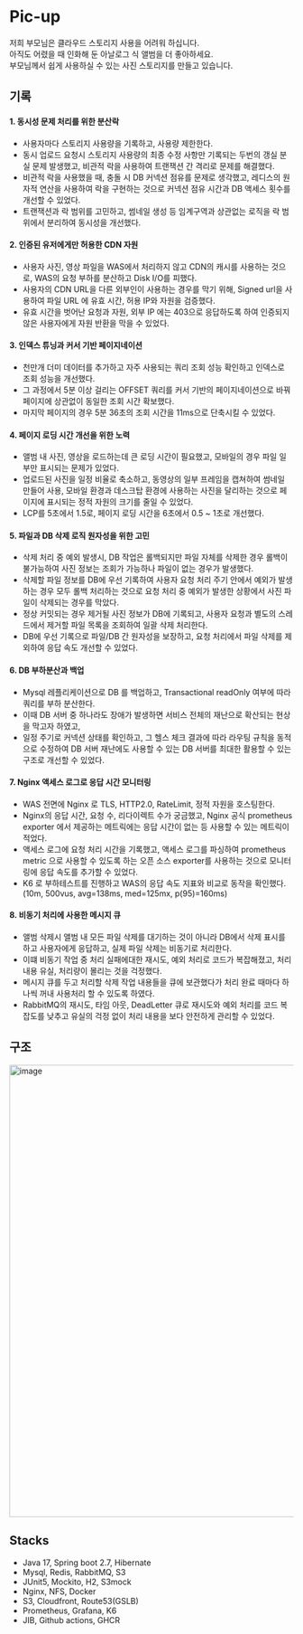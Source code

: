 # Pic-up
저희 부모님은 클라우드 스토리지 사용을 어려워 하십니다.    
아직도 어렸을 때 인화해 둔 아날로그 식 앨범을 더 좋아하세요.        
부모님께서 쉽게 사용하실 수 있는 사진 스토리지를 만들고 있습니다.     

## 기록

#### 1. 동시성 문제 처리를 위한 분산락
- 사용자마다 스토리지 사용량을 기록하고, 사용량 제한한다.
- 동시 업로드 요청시 스토리지 사용량의 최종 수정 사항만 기록되는 두번의 갱실 분실 문제 발생했고, 비관적 락을 사용하여 트랜잭션 간 격리로 문제를 해결했다.
- 비관적 락을 사용했을 때, 충돌 시 DB 커넥션 점유를 문제로 생각했고, 레디스의 원자적 연산을 사용하여 락을 구현하는 것으로 커넥션 점유 시간과 DB 액세스 횟수를 개선할 수 있었다.
- 트랜잭션과 락 범위를 고민하고, 썸네일 생성 등 임계구역과 상관없는 로직을 락 범위에서 분리하여 동시성을 개선했다.

#### 2. 인증된 유저에게만 허용한 CDN 자원 
- 사용자 사진, 영상 파일을 WAS에서 처리하지 않고 CDN의 캐시를 사용하는 것으로, WAS의 요청 부하를 분산하고 Disk I/O를 피했다.
- 사용자의 CDN URL을 다른 외부인이 사용하는 경우를 막기 위해, Signed url을 사용하여 파일 URL 에 유효 시간, 허용 IP와 자원을 검증했다.
- 유효 시간을 벗어난 요청과 자원, 외부 IP 에는 403으로 응답하도록 하여 인증되지 않은 사용자에게 자원 반환을 막을 수 있었다.

#### 3. 인덱스 튜닝과 커서 기반 페이지네이션
- 천만개 더미 데이터를 추가하고 자주 사용되는 쿼리 조회 성능 확인하고 인덱스로 조회 성능을 개선했다.
- 그 과정에서 5분 이상 걸리는 OFFSET 쿼리를 커서 기반의 페이지네이션으로 바꿔 페이지에 상관없이 동일한 조회 시간 확보했다.
- 마지막 페이지의 경우 5분 36초의 조회 시간을 11ms으로 단축시킬 수 있었다.
  
#### 4. 페이지 로딩 시간 개선을 위한 노력
- 앨범 내 사진, 영상을 로드하는데 큰 로딩 시간이 필요했고, 모바일의 경우 파일 일부만 표시되는 문제가 있었다.
- 업로드된 사진을 일정 비율로 축소하고, 동영상의 일부 프레임을 캡쳐하여 썸네일 만들어 사용, 모바일 환경과 데스크탑 환경에 사용하는 사진을 달리하는 것으로 페이지에 표시되는 정적 자원의 크기를 줄일 수 있었다.
- LCP를 5초에서 1.5로, 페이지 로딩 시간을 6초에서 0.5 ~ 1초로 개선했다.

#### 5. 파일과 DB 삭제 로직 원자성을 위한 고민
- 삭제 처리 중 예외 발생시, DB 작업은 롤백되지만 파일 자체를 삭제한 경우 롤백이 불가능하여 사진 정보는 조회가 가능하나 파일이 없는 경우가 발생했다.
- 삭제할 파일 정보를 DB에 우선 기록하여 사용자 요청 처리 주기 안에서 예외가 발생하는 경우 모두 롤백 처리하는 것으로 요청 처리 중 예외가 발생한 상황에서 사진 파일이 삭제되는 경우를 막았다.
- 정상 커밋되는 경우 제거될 사진 정보가 DB에 기록되고, 사용자 요청과 별도의 스레드에서 제거할 파일 목록을 조회하여 일괄 삭제 처리한다.
- DB에 우선 기록으로 파일/DB 간 원자성을 보장하고, 요청 처리에서 파일 삭제를 제외하여 응답 속도 개선할 수 있었다.

#### 6. DB 부하분산과 백업 
- Mysql 레플리케이션으로 DB 를 백업하고, Transactional readOnly 여부에 따라 쿼리를 부하 분산한다.
- 이때 DB 서버 중 하나라도 장애가 발생하면 서비스 전체의 재난으로 확산되는 현상을 막고자 하였고,   
- 일정 주기로 커넥션 상태를 확인하고, 그 헬스 체크 결과에 따라 라우팅 규칙을 동적으로 수정하여 DB 서버 재난에도 사용할 수 있는 DB 서버를 최대한 활용할 수 있는 구조로 개선할 수 있었다.

#### 7. Nginx 액세스 로그로 응답 시간 모니터링
- WAS 전면에 Nginx 로 TLS, HTTP2.0, RateLimit, 정적 자원을 호스팅한다.
- Nginx의 응답 시간, 요청 수, 리다이렉트 수가 궁금했고, Nginx 공식 prometheus exporter 에서 제공하는 메트릭에는 응답 시간이 없는 등 사용할 수 있는 메트릭이 적었다.
- 액세스 로그에 요청 처리 시간을 기록했고, 액세스 로그를 파싱하여 prometheus metric 으로 사용할 수 있도록 하는 오픈 소스 exporter를 사용하는 것으로 모니터링에 응답 속도를 추가할 수 있었다.
- K6 로 부하테스트를 진행하고 WAS의 응답 속도 지표와 비교로 동작을 확인했다. (10m, 500vus, avg=138ms, med=125mx, p(95)=160ms)

#### 8. 비동기 처리에 사용한 메시지 큐
- 앨범 삭제시 앨범 내 모든 파일 삭제를 대기하는 것이 아니라 DB에서 삭제 표시를 하고 사용자에게 응답하고, 실제 파일 삭제는 비동기로 처리한다.
- 이떄 비동기 작업 중 처리 실패에대한 재시도, 예외 처리로 코드가 복잡해졌고, 처리 내용 유실, 처리량이 몰리는 것을 걱정했다.
- 메시지 큐를 두고 처리할 삭제 작업 내용들을 큐에 보관했다가 처리 완료 때마다 하나씩 꺼내 사용처리 할 수 있도록 하였다.
- RabbitMQ의 재시도, 타임 아웃, DeadLetter 큐로 재시도와 예외 처리를 코드 복잡도를 낮추고 유실의 걱정 없이 처리 내용을 보다 안전하게 관리할 수 있었다.

## 구조 
<img width="800" alt="image" src="https://github.com/ecsimsw/pic-up/assets/46060746/76c19d9b-8a6b-4e97-99b3-ace0228edf34">

</br>

## Stacks
- Java 17, Spring boot 2.7, Hibernate
- Mysql, Redis, RabbitMQ, S3
- JUnit5, Mockito, H2, S3mock
- Nginx, NFS, Docker
- S3, Cloudfront, Route53(GSLB)
- Prometheus, Grafana, K6
- JIB, Github actions, GHCR
